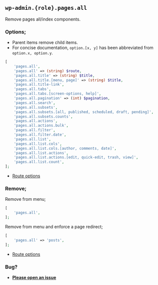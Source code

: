 ## `wp-admin.{role}.pages.all`

Remove pages all/index components.

### Options;

* Parent items remove child items. 
* For concise documentation, `option.[x, y]` has been abbreviated from `option.x, option.y`.

```php
[
    'pages.all',
    'pages.all' => (string) $route,
    'pages.all.title' => (string) $title,
    'pages.all.title.[menu, page]' => (string) $title,
    'pages.all.title-link',
    'pages.all.tabs',
    'pages.all.tabs.[screen-options, help]',
    'pages.all.pagination' => (int) $pagination,
    'pages.all.search',
    'pages.all.subsets',
    'pages.all.subsets.[all, published, scheduled, draft, pending]',
    'pages.all.subsets.counts',
    'pages.all.actions',
    'pages.all.actions.bulk',
    'pages.all.filter',
    'pages.all.filter.date',
    'pages.all.list',
    'pages.all.list.cols',
    'pages.all.list.cols.[author, comments, date]',
    'pages.all.list.actions',
    'pages.all.list.actions.[edit, quick-edit, trash, view]',
    'pages.all.list.count',
];
```

* [Route options](../route-options.md)

### Remove;

Remove from menu;

```php
[
    'pages.all',
];
```

Remove from menu and enforce a page redirect;

```php
[
    'pages.all' => 'posts',
];
```

* [Route options](../route-options.md)

### Bug?

* **[Please open an issue](https://github.com/soberwp/intervention/issues/new?title=[wp-admin.pages.all]&labels=bug&assignees=darrenjacoby)**
